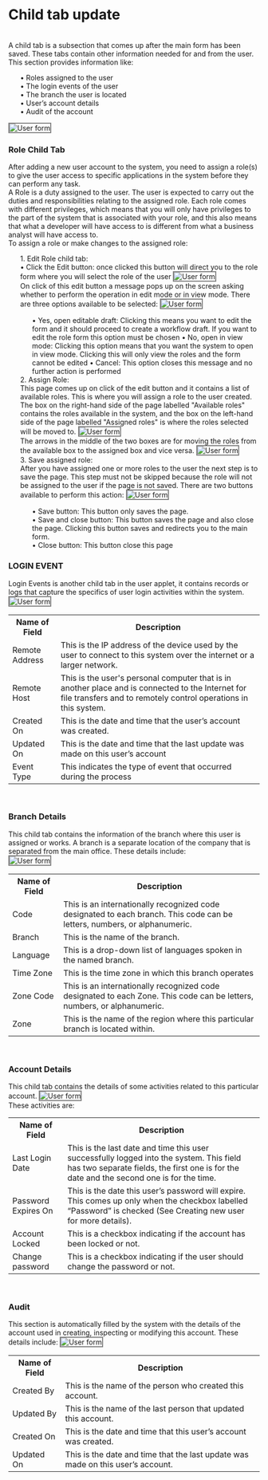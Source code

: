 # Child tab update
<br>
A child tab is a subsection that comes up after the main form has been saved. These tabs contain other information needed for and from the user. This section provides information like:
<ul>
    •	Roles assigned to the user<br>
    •	The login events of the user<br>
    •	The branch the user is located<br>
    •	User’s account details <br>
    •	Audit of the account<br>
</ul>
<img src="images/end_user_images/child_tab.png" alt="User form" style="border: 2px solid  gray;"><br>

### Role Child Tab<br>
After adding a new user account to the system, you need to assign a role(s) to give the user access to specific applications in the system before they can perform any task.<br>
A Role is a duty assigned to the user. The user is expected to carry out the duties and responsibilities relating to the assigned role. Each role comes with different privileges, which means that you will only have privileges to the part of the system that is associated with your role, and this also means that what a developer will have access to is different from what a business analyst will have access to. <br>
To assign a role or make changes to the assigned role:
<ol>
    1.	Edit Role child tab:<br>
            •	Click the Edit button: once clicked this button will direct you to the role form where you will select the role of the user
            <img src="images/end_user_images/edit_role.png" alt="User form" style="border: 2px solid  gray;"><br>
            On click of this edit button a message pops up on the screen asking whether to perform the operation in edit mode or in view mode. There are three options available to be selected:
            <img src="images/end_user_images/prompt_role.jpg" alt="User form" style="border: 2px solid  gray;"><br>
            <ul>
                •	Yes, open editable draft: Clicking this means you want to edit the form and it should proceed to create a             workflow draft. If you want to edit the role form this option must be chosen
                •	No, open in view mode: Clicking this option means that you want the system to open in view mode. Clicking this       will only view the roles and the form cannot be edited
                •	Cancel: This option closes this message and no further action is performed
            </ul>
    2.	Assign Role: <br>
        This page comes up on click of the edit button and it contains a list of available roles. This is where you will assign a role to the user created. The box on the right-hand side of the page labelled "Available roles" contains the roles available in the system, and the box on the left-hand side of the page labelled "Assigned roles" is where the roles selected will be moved to. 
            <img src="images/end_user_images/assign_role.jpg" alt="User form" style="border: 2px solid  gray;"><br>
        The arrows in the middle of the two boxes are for moving the roles from the available box to the assigned box and vice versa.
            <img src="images/end_user_images/arrows_role.png" alt="User form" style="border: 2px solid  gray;"><br>
    3.	Save assigned role:<br>
        After you have assigned one or more roles to the user the next step is to save the page. This step must not be skipped because the role will not be assigned to the user if the page is not saved. There are two buttons available to perform this action:
            <img src="images/end_user_images/save_role..png" alt="User form" style="border: 2px solid  gray;"><br>
        <ul>
            •	Save button: This button only saves the page.<br>
            •	Save and close button: This button saves the page and also close the page. Clicking this button saves and redirects       you to the main form.<br>
            •	Close button: This button close this page<br>
        </ul>
</ol>

### LOGIN EVENT
Login Events is another child tab in the user applet, it contains records or logs that capture the specifics of user login activities within the system.<br>
<img src="images/end_user_images/login_event.jpg" alt="User form" style="border: 2px solid  gray;"><br>
<table>
    <tr>
        <th>Name of Field</th>
        <th>Description</th>
    </tr>
    <tr>
        <td>Remote Address</td>
        <td>This is the IP address of the device used by the user to connect to this system over the internet or a larger network.</td>
    </tr>
    <tr>
        <td>Remote Host</td>
        <td>This is the user's personal computer that is in another place and is connected to the Internet for file transfers and to remotely control operations in this system.</td>
    </tr>
    <tr>
        <td>Created On</td>
        <td>This is the date and time that the user’s account was created.</td>
    </tr>
    <tr>
        <td>Updated On</td>
        <td>This is the date and time that the last update was made on this user’s account</td>
    </tr>
    <tr>
        <td>Event Type</td>
        <td>This indicates the type of event that occurred during the process</td>
    </tr>
</table>
</p><br>

### Branch Details
This child tab contains the information of the branch where this user is assigned or works. A branch is a separate location of the company that is separated from the main office. These details include:<br>
        <img src="images/end_user_images/branch_detail.jpg" alt="User form" style="border: 2px solid  gray;"><br>

<table>
    <tr>
        <th>Name of Field</th>
        <th>Description</th>
    </tr>
    <tr>
        <td>Code</td>
        <td>This is an internationally recognized code designated to each branch. This code can be letters, numbers, or alphanumeric.</td>
    </tr>
    <tr>
        <td>Branch</td>
        <td>This is the name of the branch.</td>
    <tr>
        <td>Language</td>
        <td>This is a drop-down list of languages spoken in the named branch.</td>
    </tr>
    <tr>
        <td>Time Zone</td>
        <td>This is the time zone in which this branch operates</td>
    <tr>
        <td>Zone Code</td>
        <td>This is an internationally recognized code designated to each Zone. This code can be letters, numbers, or alphanumeric.</td>
    </tr>
    <tr>
        <td>Zone</td>
        <td>This is the name of the region where this particular branch is located within.</td>
    </tr>
</table>
</p><br>

### Account Details
This child tab contains the details of some activities related to this particular account.
        <img src="images/end_user_images/account_details.jpg" alt="User form" style="border: 2px solid  gray;"><br>
These activities are:
<table>
    <tr>
        <th>Name of Field</th>
        <th>Description</th>
    </tr>
    <tr>
        <td>Last Login Date</td>
        <td>This is the last date and time this user successfully logged into the system. This field has two separate fields, the first one is for the date and the second one is for the time.</td>
    </tr>
    <tr>
        <td>Password Expires On</td>
        <td>This is the date this user’s password will expire. This comes up only when the checkbox labelled “Password” is checked (See Creating new user for more details).</td>
    </tr>
    <tr>
        <td>Account Locked</td>
        <td>This is a checkbox indicating if the account has been locked or not.</td>
    </tr>
    <tr>
        <td>Change password</td>
        <td>This is a checkbox indicating if the user should change the password or not.</td>
    </tr>
</table>
</p><br>

### Audit
This section is automatically filled by the system with the details of the account used in creating, inspecting or modifying this account. These details include:
        <img src="images/end_user_images/audit.jpg" alt="User form" style="border: 2px solid  gray;"><br>

<table>
    <tr>
        <th>Name of Field</th>
        <th>Description</th>
    </tr>
    <tr>
        <td>Created By</td>
        <td>This is the name of the person who created this account.</td>
    </tr>
    <tr>
        <td>Updated By</td>
        <td>This is the name of the last person that updated this account.</td>
    </tr>
    <tr>
        <td>Created On</td>
        <td>This is the date and time that this user’s account was created.</td>
    </tr>
    <tr>
        <td>Updated On</td>
        <td>This is the date and time that the last update was made on this user’s account.</td>
    </tr>
</table>
</p><br>
	
	
	